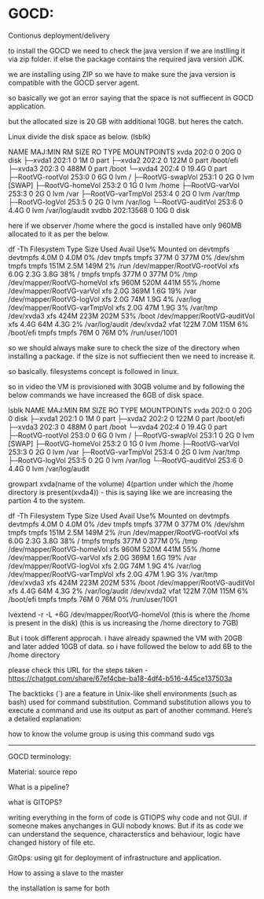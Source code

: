 # GOCD:

Contionus deployment/delivery 

to install the GOCD we need to check the java version if we are instlling it via zip folder. if else the package contains the required java version JDK.

we are installing using ZIP so we have to make sure the java version is compatible with the GOCD server agent.

so basically we got an error saying that the space is not suffiecent in GOCD application. 

but the allocated size is 20 GB with additional 10GB. but heres the catch.

Linux divide the disk space as below. (lsblk)

NAME                 MAJ:MIN   RM  SIZE RO TYPE MOUNTPOINTS
xvda                 202:0      0   20G  0 disk
├─xvda1              202:1      0    1M  0 part
├─xvda2              202:2      0  122M  0 part /boot/efi
├─xvda3              202:3      0  488M  0 part /boot
└─xvda4              202:4      0 19.4G  0 part
  ├─RootVG-rootVol   253:0      0    6G  0 lvm  /
  ├─RootVG-swapVol   253:1      0    2G  0 lvm  [SWAP]
  ├─RootVG-homeVol   253:2      0    1G  0 lvm  /home
  ├─RootVG-varVol    253:3      0    2G  0 lvm  /var
  ├─RootVG-varTmpVol 253:4      0    2G  0 lvm  /var/tmp
  ├─RootVG-logVol    253:5      0    2G  0 lvm  /var/log
  └─RootVG-auditVol  253:6      0  4.4G  0 lvm  /var/log/audit
xvdbb                202:13568  0   10G  0 disk

here if we observer /home where the gocd is installed have only 960MB allocated to it as per the below.

df -Th
Filesystem                   Type      Size  Used Avail Use% Mounted on
devtmpfs                     devtmpfs  4.0M     0  4.0M   0% /dev
tmpfs                        tmpfs     377M     0  377M   0% /dev/shm
tmpfs                        tmpfs     151M  2.5M  149M   2% /run
/dev/mapper/RootVG-rootVol   xfs       6.0G  2.3G  3.8G  38% /
tmpfs                        tmpfs     377M     0  377M   0% /tmp
/dev/mapper/RootVG-homeVol   xfs       960M  520M  441M  55% /home
/dev/mapper/RootVG-varVol    xfs       2.0G  369M  1.6G  19% /var
/dev/mapper/RootVG-logVol    xfs       2.0G   74M  1.9G   4% /var/log
/dev/mapper/RootVG-varTmpVol xfs       2.0G   47M  1.9G   3% /var/tmp
/dev/xvda3                   xfs       424M  223M  202M  53% /boot
/dev/mapper/RootVG-auditVol  xfs       4.4G   64M  4.3G   2% /var/log/audit
/dev/xvda2                   vfat      122M  7.0M  115M   6% /boot/efi
tmpfs                        tmpfs      76M     0   76M   0% /run/user/1001

so we should always make sure to check the size of the directory when installing a package.
if the size is not suffiecient then we need to increase it.

so basically. filesystems concept is followed in linux.

so in video the VM is provisioned with 30GB volume and by following the below commands we have increased the 6GB of disk space.

 lsblk
NAME                 MAJ:MIN RM  SIZE RO TYPE MOUNTPOINTS
xvda                 202:0    0   20G  0 disk
├─xvda1              202:1    0    1M  0 part
├─xvda2              202:2    0  122M  0 part /boot/efi
├─xvda3              202:3    0  488M  0 part /boot
└─xvda4              202:4    0 19.4G  0 part
  ├─RootVG-rootVol   253:0    0    6G  0 lvm  /
  ├─RootVG-swapVol   253:1    0    2G  0 lvm  [SWAP]
  ├─RootVG-homeVol   253:2    0    1G  0 lvm  /home
  ├─RootVG-varVol    253:3    0    2G  0 lvm  /var
  ├─RootVG-varTmpVol 253:4    0    2G  0 lvm  /var/tmp
  ├─RootVG-logVol    253:5    0    2G  0 lvm  /var/log
  └─RootVG-auditVol  253:6    0  4.4G  0 lvm  /var/log/audit

growpart xvda(name of the volume) 4(partion under which the /home directory is present(xvda4)) - this is saying like we are increasing the partion 4 to the system.

df -Th
Filesystem                   Type      Size  Used Avail Use% Mounted on
devtmpfs                     devtmpfs  4.0M     0  4.0M   0% /dev
tmpfs                        tmpfs     377M     0  377M   0% /dev/shm
tmpfs                        tmpfs     151M  2.5M  149M   2% /run
/dev/mapper/RootVG-rootVol   xfs       6.0G  2.3G  3.8G  38% /
tmpfs                        tmpfs     377M     0  377M   0% /tmp
/dev/mapper/RootVG-homeVol   xfs       960M  520M  441M  55% /home
/dev/mapper/RootVG-varVol    xfs       2.0G  369M  1.6G  19% /var
/dev/mapper/RootVG-logVol    xfs       2.0G   74M  1.9G   4% /var/log
/dev/mapper/RootVG-varTmpVol xfs       2.0G   47M  1.9G   3% /var/tmp
/dev/xvda3                   xfs       424M  223M  202M  53% /boot
/dev/mapper/RootVG-auditVol  xfs       4.4G   64M  4.3G   2% /var/log/audit
/dev/xvda2                   vfat      122M  7.0M  115M   6% /boot/efi
tmpfs                        tmpfs      76M     0   76M   0% /run/user/1001

lvextend -r -L +6G /dev/mapper/RootVG-homeVol (this is where the /home is present in the disk) (this is us increasing the /home directory to 7GB)

But i took different approcah. i have already spawned the VM with 20GB and later added 10GB of data. so i have followed the below to add 6B to the /home directory

please check this URL for the steps taken - https://chatgpt.com/share/67ef4cbe-ba18-4df4-b516-445ce137503a

The backticks (`) are a feature in Unix-like shell environments (such as bash) used for command substitution. Command substitution allows you to execute a command and use its output as part of another command. Here’s a detailed explanation:


how to know the volume group is using this command sudo vgs

------------------------------------------------------------------------------------------------------------------------------------------------------------------------------------

GOCD terminology:

Material: source repo

What is a pipeline?


what is GITOPS?

writing everything in the form of code is GTIOPS why code and not GUI. if someone makes anychanges in GUI nobody knows. But if its as code we can understand the sequence, characterstics and behaviour, logic have changed history of file etc.

GitOps: using git for deployment of infrastructure and application.

How to assing a slave to the master

the installation is same for both